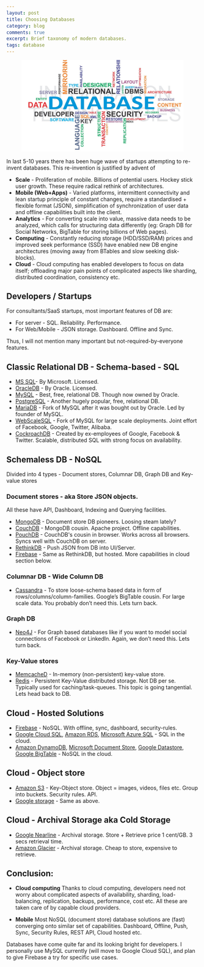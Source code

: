 ```yaml
---
layout: post
title: Choosing Databases
category: blog
comments: true
excerpt: Brief taxonomy of modern databases.
tags: database
---
```


<figure>
 <a href="/images/blog/database.jpg"><img src="/images/blog/database.jpg"></a>
</figure>
 
In last 5-10 years there has been huge wave of startups attempting to re-invent databases. This re-invention is justified by advent of
   
+ **Scale** - Proliferation of mobile. Billions of potential users. Hockey stick user growth. These require radical rethink of architectures.  
+ **Mobile (Web+Apps)** - Varied platforms, intermittent connectivity and lean startup principle of constant changes, require a standardised + flexible format (JSON), simplification of synchronization of user data and offline capabilities built into the client.  
+ **Analytics** - For converting scale into value, massive data needs to be analyzed, which calls for structuring data differently (eg: Graph DB for Social Networks, BigTable for storing billions of Web pages).  
+ **Computing** - Constantly reducing storage (HDD/SSD/RAM) prices and improved seek performance (SSD) have enabled new DB engine architectures (moving away from BTables and slow seeking disk-blocks).    
+ **Cloud** - Cloud computing has enabled developers to focus on data itself; offloading major pain points of complicated aspects like sharding, distributed coordination, consistency etc.  

## Developers / Startups 
For consultants/SaaS startups, most important features of DB are:  

- For server - SQL. Reliability. Performance.
- For Web/Mobile - JSON storage. Dashboard. Offline and Sync.

Thus, I will not mention many important but not-required-by-everyone features. 

## Classic Relational DB - Schema-based - SQL

+ [MS SQL](http://www.microsoft.com/SQLServer‎)- By Microsoft. Licensed.
+ [OracleDB](https://www.oracle.com/database/) - By Oracle. Licensed. 
+ [MySQL](http://dev.mysql.com/downloads/) - Best, free, relational DB. Though now owned by Oracle. 
+ [PostgreSQL](http://www.postgresql.org/) - Another hugely popular, free, relational DB.
+ [MariaDB](https://mariadb.org/) - Fork of MySQL after it was bought out by Oracle. Led by founder of MySQL.
+ [WebScaleSQL](http://webscalesql.org) - Fork of MySQL for large scale deployments. Joint effort of Facebook, Google, Twitter, Alibaba. 
+ [CockroachDB](https://www.cockroachlabs.com) - Created by ex-employees of Google, Facebook & Twitter. Scalable, distributed SQL with strong focus on availability.


## Schemaless DB - NoSQL
Divided into 4 types - Document stores, Columnar DB, Graph DB and Key-value stores

### Document stores - aka Store JSON objects.  
All these have API, Dashboard, Indexing and Querying facilities. 

+ [MongoDB](https://www.mongodb.com/) - Document store DB pioneers. Loosing steam lately?
+ [CouchDB](http://couchdb.apache.org) - MongoDB cousin. Apache project. Offline capabilities. 
+ [PouchDB](http://pouchdb.com) - CouchDB's cousin in browser. Works across all browsers. Syncs well with CouchDB on server. 
+ [RethinkDB](https://www.rethinkdb.com/) - Push JSON from DB into UI/Server.
+ [Firebase](https://firebase.com) - Same as RethinkDB, but hosted. More capabilities in cloud section below. 

 
### Columnar DB - Wide Column DB
+ [Cassandra](http://cassandra.apache.org/) - To store loose-schema based data in form of rows/columns/column-families. Google’s BigTable cousin. For large scale data. You probably don’t need this. Lets turn back.

### Graph DB
+ [Neo4J](http://neo4j.com) - For Graph based databases like if you want to model social connections of Facebook or LinkedIn. Again, we don’t need this. Lets turn back.
 
### Key-Value stores

+ [MemcacheD](https://memcached.org/) - In-memory (non-persistent) key-value store.  
+ [Redis](http://redis.io) - Persistent Key-Value distributed storage. Not DB per se. Typically used for caching/task-queues. This topic is going tangential. Lets head back to DB. 


## Cloud - Hosted Solutions

+ [Firebase](https://firebase.com) - NoSQL. With offline, sync, dashboard, security-rules. 
+ [Google Cloud SQL](https://cloud.google.com/sql/), [Amazon RDS](https:/aws.amazon.com/rds‎), [Microsoft Azure SQL](https://azure.microsoft.com/en-in/services/sql-database/) - SQL in the cloud.
+ [Amazon DynamoDB](https://aws.amazon.com/dynamodb/), [Microsoft Document Store](https://azure.microsoft.com/en-in/services/documentdb/), [Google Datastore](https://cloud.google.com/datastore/), [Google BigTable](https://cloud.google.com/bigtable/) - NoSQL in the cloud.

## Cloud - Object store

+ [Amazon S3](https://aws.amazon.com/s3/) - Key-Object store. Object = images, videos, files etc. Group into buckets. Security rules. API.
+ [Google storage](https://cloud.google.com/storage) -  Same as above.
 
## Cloud - Archival Storage aka Cold Storage

+ [Google Nearline](https://cloud.google.com/storage-nearline/) - Archival storage. Store + Retrieve price 1 cent/GB. 3 secs retrieval time.  
+ [Amazon Glacier](https://aws.amazon.com/glacier/pricing/) - Archival storage. Cheap to store, expensive to retrieve. 
 
## Conclusion:

+ **Cloud computing**
Thanks to cloud computing, developers need not worry about complicated aspects of availability, sharding, load-balancing, replication, backups, performance, cost etc. All these are taken care of by capable cloud providers. 

+ **Mobile**
Most NoSQL (document store) database solutions are (fast) converging onto similar set of capabilities. Dashboard, Offline, Push, Sync, Security Rules, REST API, Cloud hosted etc. 

Databases have come quite far and its looking bright for developers. I personally use MySQL currently (will move to Google Cloud SQL), and plan to give Firebase a try for specific use cases.
